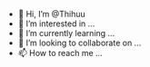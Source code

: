- 👋 Hi, I’m @Thihuu
- 👀 I’m interested in ...
- 🌱 I’m currently learning ...
- 💞️ I’m looking to collaborate on ...
- 📫 How to reach me ...

<!---
Thihuu/Thihuu is a ✨ special ✨ repository because its `README.md` (this file) appears on your GitHub profile.
You can click the Preview link to take a look at your changes.
--->
